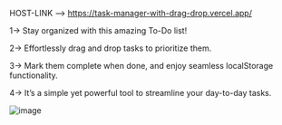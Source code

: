 HOST-LINK -->  https://task-manager-with-drag-drop.vercel.app/

1-> Stay organized with this amazing To-Do list!

2-> Effortlessly drag and drop tasks to prioritize them.

3-> Mark them complete when done, and enjoy seamless localStorage functionality.

4-> It’s a simple yet powerful tool to streamline your day-to-day tasks.


![image](https://github.com/user-attachments/assets/709b48cc-0f9a-427a-a2a7-33b36149806f)

